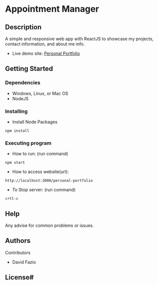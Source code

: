 # Appointment Manager

## Description

A simple and responsive web app with ReactJS to showcase my projects, contact information, and about me info.

* Live demo site: [Personal Portfolio](https://thefazzz.github.io/personal-portfolio)

## Getting Started

### Dependencies

* Windows, Linux, or Mac OS
* NodeJS

### Installing

* Install Node Packages
```
npm install
```
### Executing program

* How to run: (run command)
```
npm start
```
* How to access website(url):
```
http://localhost:3000/personal-portfolio
```
* To Stop server: (run command)
```
crtl-c
```
## Help

Any advise for common problems or issues.


## Authors

Contributors
* David Fazio

## License# 